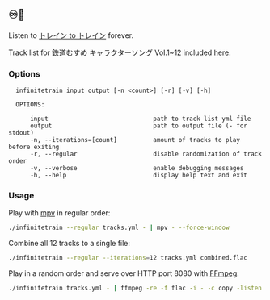 ## ♾️🚆

Listen to [トレイン to トレイン](https://www.youtube.com/watch?v=LJ9vkt7BHYI) forever.

Track list for 鉄道むすめ キャラクターソング Vol.1~12 included [here](tracks.yml).

### Options

```
  infinitetrain input output [-n <count>] [-r] [-v] [-h]

  OPTIONS:

      input                             path to track list yml file
      output                            path to output file (- for stdout)
      -n, --iterations=[count]          amount of tracks to play before exiting
      -r, --regular                     disable randomization of track order
      -v, --verbose                     enable debugging messages
      -h, --help                        display help text and exit
```

### Usage

Play with [mpv](https://mpv.io/) in regular order:
```bash
./infinitetrain --regular tracks.yml - | mpv - --force-window
```

Combine all 12 tracks to a single file:
```bash
./infinitetrain --regular --iterations=12 tracks.yml combined.flac
```

Play in a random order and serve over HTTP port 8080 with [FFmpeg](https://ffmpeg.org/):
```bash
./infinitetrain tracks.yml - | ffmpeg -re -f flac -i - -c copy -listen 1 -f flac http://localhost:8080/
```
